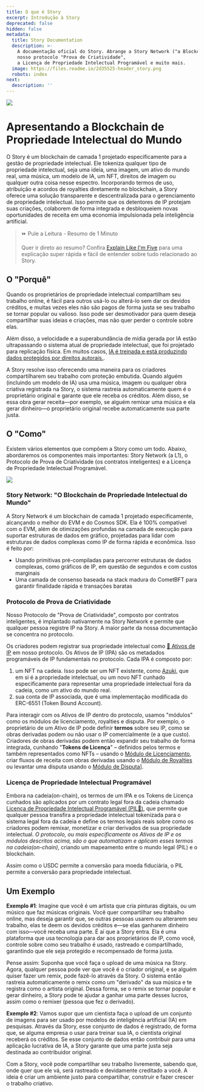 ```yaml
---
title: O que é Story
excerpt: Introdução à Story
deprecated: false
hidden: false
metadata:
  title: Story Documentation
  description: >-
    A documentação oficial do Story. Abrange a Story Network ("a Blockchain de Propriedade Intelectual do Mundo"), 
    nosso protocolo "Prova de Criatividade", 
    a Licença de Propriedade Intelectual Programável e muito mais.
  image: https://files.readme.io/2d35525-header_story.png
  robots: index
next:
  description: ''
---
```

<Image align="center" src="https://files.readme.io/3e11869-header_story.png" />

# Apresentando a Blockchain de Propriedade Intelectual do Mundo

O Story é um blockchain de camada 1 projetado especificamente para a gestão de propriedade intelectual. Ele tokeniza qualquer tipo de propriedade intelectual, seja uma ideia, uma imagem, um ativo do mundo real, uma música, um modelo de IA, um NFT, direitos de imagem ou qualquer outra coisa nesse espectro. Incorporando termos de uso, atribuição e acordos de royalties diretamente no blockchain, a Story oferece uma solução transparente e descentralizada para o gerenciamento de propriedade intelectual. Isso permite que os detentores de IP protejam suas criações, colaborem de forma integrada e desbloqueiem novas oportunidades de receita em uma economia impulsionada pela inteligência artificial.

> ⏩ Pule a Leitura - Resumo de 1 Minuto
>
> Quer ir direto ao resumo? Confira [Explain Like I'm Five](doc:explain-like-im-five_PT) para uma explicação super rápida e fácil de entender sobre tudo relacionado ao Story.

## O "Porquê"

Quando os proprietários de propriedade intelectual compartilham seu trabalho online, é fácil para outros usá-lo ou alterá-lo sem dar os devidos créditos, e muitas vezes eles não são pagos de forma justa se seu trabalho se tornar popular ou valioso. Isso pode ser desmotivador para quem deseja compartilhar suas ideias e criações, mas não quer perder o controle sobre elas.

Além disso, a velocidade e a superabundância de mídia gerada por IA estão ultrapassando o sistema atual de propriedade intelectual, que foi projetado para replicação física. Em muitos casos,  [ IA é treinada e está produzindo dados protegidos por direitos autorais.](https://twitter.com/BriannaWu/status/1823833723764084846).

A Story resolve isso oferecendo uma maneira para os criadores compartilharem seu trabalho com proteção embutida. Quando alguém (incluindo um modelo de IA) usa uma música, imagem ou qualquer obra criativa registrada na Story, o sistema rastreia automaticamente quem é o proprietário original e garante que ele receba os créditos. Além disso, se essa obra gerar receita—por exemplo, se alguém remixar uma música e ela gerar dinheiro—o proprietário original recebe automaticamente sua parte justa.

## O "Como"

Existem vários elementos que compõem a Story como um todo. Abaixo, abordaremos os componentes mais importantes: Story Network (a L1), o Protocolo de Prova de Criatividade (os contratos inteligentes) e a Licença de Propriedade Intelectual Programável.

![](https://files.readme.io/56f3c96-image.png)

### Story Network: "O Blockchain de Propriedade Intelectual do Mundo"

A Story Network é um blockchain de camada 1 projetado especificamente, alcançando o melhor do EVM e do Cosmos SDK. Ela é 100% compatível com o EVM, além de otimizações profundas na camada de execução para suportar estruturas de dados em gráfico, projetadas para lidar com estruturas de dados complexas como IP de forma rápida e econômica. Isso é feito por:

* Usando primitivas pré-compiladas para percorrer estruturas de dados complexas, como gráficos de IP, em questão de segundos e com custos marginais
* Uma camada de consenso baseada na stack madura do CometBFT para garantir finalidade rápida e transações baratas

### Protocolo de Prova de Criatividade

Nosso Protocolo de "Prova de Criatividade", composto por contratos inteligentes, é implantado nativamente na Story Network e permite que qualquer pessoa registre IP na Story. A maior parte da nossa documentação se concentra no protocolo.

Os criadores podem registrar sua propriedade intelectual como [🧩 Ativos de IP](doc:ip-asset_PT) em nosso protocolo. Os Ativos de IP (IPA) são os metadados programáveis de IP fundamentais no protocolo. Cada IPA é composto por:

1. um NFT na cadeia. Isso pode ser um NFT existente, como [Azuki](https://www.azuki.com/en), que em si é a propriedade intelectual, ou um novo NFT cunhado especificamente para representar uma propriedade intelectual fora da cadeia, como um ativo do mundo real.
2. sua conta de IP associada, que é uma implementação modificada do ERC-6551 (Token Bound Account).

Para interagir com os Ativos de IP dentro do protocolo, usamos "módulos" como os módulos de licenciamento, royalties e disputa. Por exemplo, o proprietário de um Ativo de IP pode definir **termos** sobre seu IP, como se obras derivadas podem ou não usar o IP comercialmente (e a que custo). Criadores de obras derivadas podem então expandir seu trabalho de forma integrada, cunhando "**Tokens de Licença**" – definidos pelos termos e também representados como NFTs – usando o [Módulo de Licenciamento](doc:licensing-module_PT), criar fluxos de receita com obras derivadas usando o [Módulo de Royalties](doc:royalty-module_PT) ou levantar uma disputa usando o [Módulo de Disputa](doc:dispute-module_PT)].

### Licença de Propriedade Intelectual Programável

Embora na cadeia(on-chain), os termos de um IPA e os Tokens de Licença cunhados são aplicados por um contrato legal fora da cadeia chamado [Licença de Propriedade Intelectual Programável (PIL💊)](doc:programmable-ip-license-pil_PT), que permite que qualquer pessoa transfira a propriedade intelectual tokenizada para o sistema legal fora da cadeia e define os termos legais reais sobre como os criadores podem remixar, monetizar e criar derivados de sua propriedade intelectual. *O protocolo, ou mais especificamente os Ativos de IP e os módulos descritos acima, são o que automatizam e aplicam esses termos na cadeia(on-chain)*, criando um mapeamento entre o mundo legal (PIL) e o blockchain.

Assim como o USDC permite a conversão para moeda fiduciária, o PIL permite a conversão para propriedade intelectual.

## Um Exemplo

**Exemplo #1**: Imagine que você é um artista que cria pinturas digitais, ou um músico que faz músicas originais. Você quer compartilhar seu trabalho online, mas deseja garantir que, se outras pessoas usarem ou alterarem seu trabalho, elas te deem os devidos créditos e—se elas ganharem dinheiro com isso—você receba uma parte. É aí que a Story entra. Ela é uma plataforma que usa tecnologia para dar aos proprietários de IP, como você, controle sobre como seu trabalho é usado, rastreado e compartilhado, garantindo que ele seja protegido e recompensado de forma justa.

Pense assim: Suponha que você faça o upload de uma música na Story. Agora, qualquer pessoa pode ver que você é o criador original, e se alguém quiser fazer um remix, pode fazê-lo através da Story. O sistema então rastreia automaticamente o remix como um "derivado" da sua música e te registra como o artista original. Dessa forma, se o remix se tornar popular e gerar dinheiro, a Story pode te ajudar a ganhar uma parte desses lucros, assim como o remixer (pessoa que fez o derivado).

**Exemplo #2**: Vamos supor que um cientista faça o upload de um conjunto de imagens para ser usado por modelos de inteligência artificial (IA) em pesquisas. Através da Story, esse conjunto de dados é registrado, de forma que, se alguma empresa o usar para treinar sua IA, o cientista original receberá os créditos. Se esse conjunto de dados então contribuir para uma aplicação lucrativa de IA, a Story garante que uma parte justa seja destinada ao contribuidor original.

Com a Story, você pode compartilhar seu trabalho livremente, sabendo que, onde quer que ele vá, será rastreado e devidamente creditado a você. A ideia é criar um ambiente justo para compartilhar, construir e fazer crescer o trabalho criativo.
